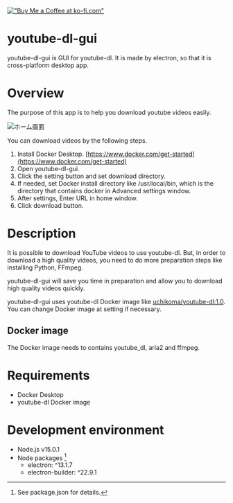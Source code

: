 [!["Buy Me a Coffee at ko-fi.com"](https://storage.ko-fi.com/cdn/kofi6.png?v=6)](https://ko-fi.com/Z8Z31J3LMW)

# youtube-dl-gui
youtube-dl-gui is GUI for youtube-dl.
It is made by electron, so that it is cross-platform desktop app.

# Overview
The purpose of this app is to help you download youtube videos easily.


![ホーム画面](https://user-images.githubusercontent.com/29501814/132946769-6abe682f-877f-4586-a801-5da4fcc81515.png)

You can download videos by the following steps.

1. Install Docker Desktop. [https://www.docker.com/get-started](https://www.docker.com/get-started)
2. Open youtube-dl-gui.
3. Click the setting button and set download directory.
4. If needed, set Docker install directory like /usr/local/bin, which is the directory that contains docker in Advanced settings window.
5. After settings, Enter URL in home window.
6. Click download button.

# Description
It is possible to download YouTube videos to use youtube-dl.
But, in order to download a high quality videos, you need to do more preparation steps like installing Python, FFmpeg.

youtube-dl-gui will save you time in preparation and allow you to download high quality videos quickly.

youtube-dl-gui uses youtube-dl Docker image like [uchikoma/youtube-dl:1.0](https://hub.docker.com/r/uchikoma/youtube-dl). You can change Docker image at setting if necessary.

## Docker image
The Docker image needs to contains youtube_dl, aria2 and ffmpeg.

# Requirements
+ Docker Desktop
+ youtube-dl Docker image

# Development environment
+ Node.js v15.0.1
+ Node packages [^1]
    + electron: ^13.1.7
    + electron-builder: ^22.9.1

[^1]: See package.json for details.
